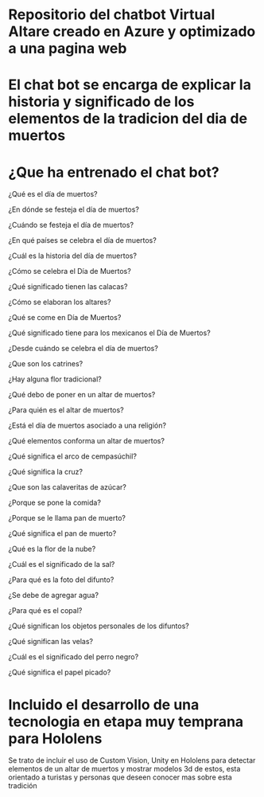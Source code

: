 # Repositorio del chatbot Virtual Altare creado en Azure y optimizado a una pagina web

# El chat bot se encarga de explicar la historia y significado de los elementos de la tradicion del dia de muertos

# ¿Que ha entrenado el chat bot?
¿Qué es el día de muertos? 

¿En dónde se festeja el día de muertos? 

¿Cuándo se festeja el día de muertos? 

¿En qué países se celebra el día de muertos? 

¿Cuál es la historia del día de muertos? 

¿Cómo se celebra el Día de Muertos?   

¿Qué significado tienen las calacas? 

¿Cómo se elaboran los altares?   

¿Qué se come en Día de Muertos? 

¿Qué significado tiene para los mexicanos el Día de Muertos?   

¿Desde cuándo se celebra el día de muertos? 

¿Que son los catrines? 

¿Hay alguna flor tradicional? 

¿Qué debo de poner en un altar de muertos? 

¿Para quién es el altar de muertos? 

¿Está el día de muertos asociado a una religión? 

¿Qué elementos conforma un altar de muertos? 

¿Qué significa el arco de cempasúchil? 

¿Qué significa la cruz? 

¿Que son las calaveritas de azúcar? 

¿Porque se pone la comida? 

¿Porque se le llama pan de muerto? 

¿Qué significa el pan de muerto? 

¿Qué es la flor de la nube? 

¿Cuál es el significado de la sal? 

¿Para qué es la foto del difunto? 

¿Se debe de agregar agua? 

¿Para qué es el copal? 

¿Qué significan los objetos personales de los difuntos? 

¿Qué significan las velas? 

¿Cuál es el significado del perro negro? 

¿Qué significa el papel picado? 

# Incluido el desarrollo de una tecnologia en etapa muy temprana para Hololens
Se trato de incluir el uso de Custom Vision, Unity en Hololens para detectar elementos de un altar de muertos y mostrar modelos 3d de estos, esta orientado a turistas y personas que deseen conocer mas sobre esta tradición
